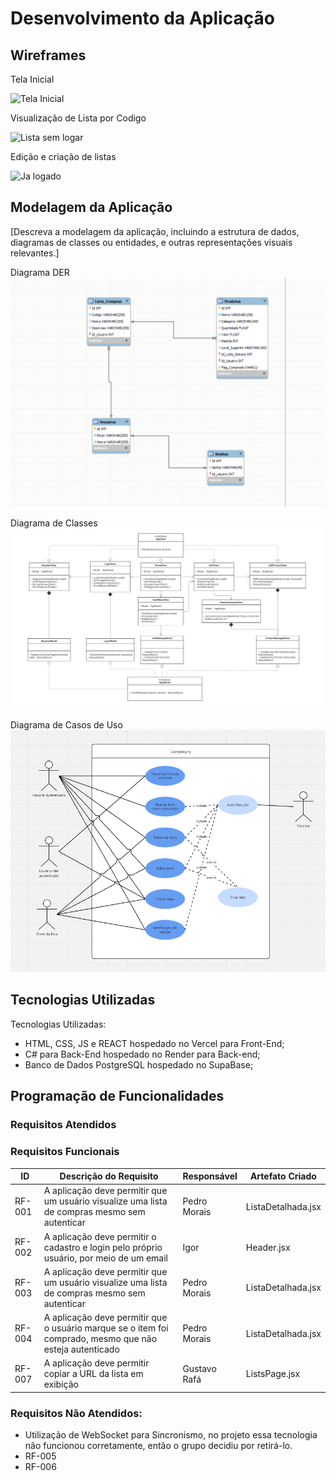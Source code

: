 
# Desenvolvimento da Aplicação

## Wireframes
Tela Inicial

![Tela Inicial](https://github.com/user-attachments/assets/271adbe2-c422-4197-aa2c-b49a564552bd)

Visualização de Lista por Codigo

![Lista sem logar](https://github.com/user-attachments/assets/8141a878-0b14-42bc-81d0-015fb325032c)

Edição e criação de listas

![Ja logado](https://github.com/user-attachments/assets/8def3eb6-56ec-46ea-b14e-20ec1ae5b537)


## Modelagem da Aplicação
[Descreva a modelagem da aplicação, incluindo a estrutura de dados, diagramas de classes ou entidades, e outras representações visuais relevantes.]

Diagrama DER
![arq](https://github.com/ICEI-PUC-Minas-PCO-SI/pco-si-2025-1-dad-g2-aplicacaodistribuida/blob/9a904e46e0c32c3214af545a24ab0b3f4fdf92ba/docs/img/diagrama_der.png)

Diagrama de Classes
![arq](https://github.com/ICEI-PUC-Minas-PCO-SI/pco-si-2025-1-dad-g2-aplicacaodistribuida/blob/master/docs/img/diagrama_de_classes.png)

Diagrama de Casos de Uso
![arq](https://github.com/ICEI-PUC-Minas-PCO-SI/pco-si-2025-1-dad-g2-aplicacaodistribuida/blob/master/docs/img/DiagramaCasodeUso.PNG)

## Tecnologias Utilizadas

Tecnologias Utilizadas: 

- HTML, CSS, JS e REACT hospedado no Vercel para Front-End;
- C# para Back-End hospedado no Render para Back-end;
- Banco de Dados PostgreSQL hospedado no SupaBase;

## Programação de Funcionalidades

### Requisitos Atendidos

### Requisitos Funcionais

|ID    | Descrição do Requisito | Responsável | Artefato Criado |
|------|------------------------|------------|-----------------|
|RF-001| A aplicação deve permitir que um usuário visualize uma lista de compras mesmo sem autenticar | Pedro Morais | ListaDetalhada.jsx |
|RF-002| A aplicação deve permitir o cadastro e login pelo próprio usuário, por meio de um email | Igor | Header.jsx |
|RF-003| A aplicação deve permitir que um usuário visualize uma lista de compras mesmo sem autenticar | Pedro Morais | ListaDetalhada.jsx |
|RF-004| A aplicação deve permitir que o usuário marque se o item foi comprado, mesmo que não esteja autenticado | Pedro Morais | ListaDetalhada.jsx |
|RF-007| A aplicação deve permitir copiar a URL da lista em exibição | Gustavo Rafá| ListsPage.jsx |

### Requisitos Não Atendidos:

- Utilização de WebSocket para Sincronismo, no projeto essa tecnologia não funcionou corretamente, então o grupo decidiu por retirá-lo.
- RF-005
- RF-006
